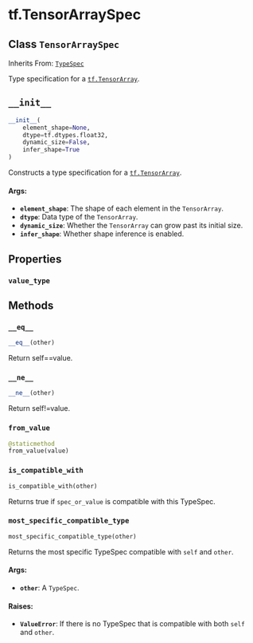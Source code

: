 <div itemscope itemtype="http://developers.google.com/ReferenceObject">
<meta itemprop="name" content="tf.TensorArraySpec" />
<meta itemprop="path" content="Stable" />
<meta itemprop="property" content="value_type"/>
<meta itemprop="property" content="__eq__"/>
<meta itemprop="property" content="__init__"/>
<meta itemprop="property" content="__ne__"/>
<meta itemprop="property" content="from_value"/>
<meta itemprop="property" content="is_compatible_with"/>
<meta itemprop="property" content="most_specific_compatible_type"/>
</div>

# tf.TensorArraySpec

## Class `TensorArraySpec`

Inherits From: [`TypeSpec`](../tf/TypeSpec.md)

Type specification for a <a href="../tf/TensorArray.md"><code>tf.TensorArray</code></a>.

<h2 id="__init__"><code>__init__</code></h2>

``` python
__init__(
    element_shape=None,
    dtype=tf.dtypes.float32,
    dynamic_size=False,
    infer_shape=True
)
```

Constructs a type specification for a <a href="../tf/TensorArray.md"><code>tf.TensorArray</code></a>.

#### Args:

* <b>`element_shape`</b>: The shape of each element in the `TensorArray`.
* <b>`dtype`</b>: Data type of the `TensorArray`.
* <b>`dynamic_size`</b>: Whether the `TensorArray` can grow past its initial size.
* <b>`infer_shape`</b>: Whether shape inference is enabled.



## Properties

<h3 id="value_type"><code>value_type</code></h3>





## Methods

<h3 id="__eq__"><code>__eq__</code></h3>

``` python
__eq__(other)
```

Return self==value.

<h3 id="__ne__"><code>__ne__</code></h3>

``` python
__ne__(other)
```

Return self!=value.

<h3 id="from_value"><code>from_value</code></h3>

``` python
@staticmethod
from_value(value)
```



<h3 id="is_compatible_with"><code>is_compatible_with</code></h3>

``` python
is_compatible_with(other)
```

Returns true if `spec_or_value` is compatible with this TypeSpec.

<h3 id="most_specific_compatible_type"><code>most_specific_compatible_type</code></h3>

``` python
most_specific_compatible_type(other)
```

Returns the most specific TypeSpec compatible with `self` and `other`.

#### Args:

* <b>`other`</b>: A `TypeSpec`.


#### Raises:

* <b>`ValueError`</b>: If there is no TypeSpec that is compatible with both `self`
    and `other`.



